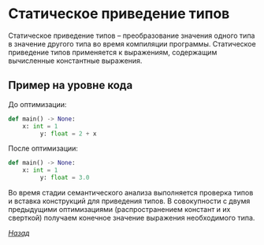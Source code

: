 # Статическое приведение типов

Статическое приведение типов – преобразование значения одного типа в значение другого типа во время компиляции программы. Статическое приведение типов применяется к выражениям, содержащим вычисленные константные выражения. 

## Пример на уровне кода

До оптимизации:

```py
def main() -> None:
    x: int = 1
         y: float = 2 + x
```

После оптимизации:

```py
def main() -> None:
    x: int = 1
         y: float = 3.0
```


Во время стадии семантического анализа выполняется проверка типов и вставка конструкций для приведения типов. В совокупности с двумя предыдущими оптимизациями (распространением констант и их сверткой) получаем конечное значение выражения необходимого типа.

[_Назад_](README.md)
